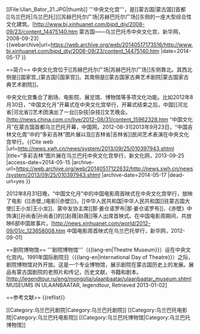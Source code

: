 [[File:Ulan_Bator_21.JPG|thumb]]
'''中央文化宫'''，是[[蒙古国|蒙古国]]首都[[乌兰巴托|乌兰巴托]][[苏赫巴托尔广场|苏赫巴托尔广场]]东侧的一座大型综合性文化建筑。<ref>[http://www.bj.xinhuanet.com/bjpd_djy/2008-09/23/content_14475140.htm 蒙古国——乌兰巴托市中央文化宫，新华网，2008-09-23] {{webarchive|url=https://web.archive.org/web/20140517173516/http://www.bj.xinhuanet.com/bjpd_djy/2008-09/23/content_14475140.htm |date=2014-05-17 }}</ref>

==简介==
中央文化宫位于[[苏赫巴托尔广场|苏赫巴托尔广场]]东侧靠北。其西北侧是[[国家宫_(蒙古国)|国家宫]]。其南侧是[[蒙古国家古典艺术剧院|蒙古国家古典艺术剧院]]。

中央文化宫集合了剧场、电影院、展览馆、博物馆等多项文化功能。比如2012年8月30日，“中国文化月”开幕式在中央文化宫举行，开幕式结束之后，中国[[河北省|河北省]]艺术团演出了一台[[杂技|杂技]]文艺晚会。<ref>[http://news.china.com.cn/live/2012-08/31/content_15962328.htm “中国文化月”在蒙古国首都乌兰巴托开幕，中国网，2012-08-31]</ref>2013年9月23日，“中国吉林文化周”中的“多彩吉林”图片展以及[[吉林省|吉林省]]民间艺术表演在中央文化宫举行。<ref>{{Cite web |url=http://news.xwh.cn/news/system/2013/09/25/010397943.shtml |title=“多彩吉林”图片展在乌兰巴托中央文化宫举行，新文化网，2013-09-25 |access-date=2014-05-15 |archive-url=https://web.archive.org/web/20140517122632/http://news.xwh.cn/news/system/2013/09/25/010397943.shtml |archive-date=2014-05-17 |dead-url=yes }}</ref>

2012年8月31日晚，“中国文化月”中的中国电影周首映式在中央文化宫举行，放映了电影《[[赤壁_(电影)|赤壁]]》。[[中华人民共和国|中华人民共和国]]驻蒙古国大使[[王小龙|王小龙]]、蒙中友协主席[[那·姜仓诺罗布|那·姜仓诺罗布]]、《赤壁》中饰演[[孙尚香|孙尚香]]的[[赵薇|赵薇]]等人出席首映式。在中国电影周期间，共放映6部中国故事片。<ref>[http://news.xinhuanet.com/world/2012-09/01/c_123658008.htm 中国电影周首映式在乌兰巴托举行，新华网，2012-09-01]</ref>

==剧院博物馆==
'''剧院博物馆'''（{{lang-en|Theatre Museum}}）设在中央文化宫内。1991年国际剧院日（{{lang-en|International Day of Theatre}}）之际，剧院博物馆对外开放。这是一个专业博物馆，展示剧院在蒙古国历史上的发展。展品有蒙古国剧院的老照片和传记，历史文献，书籍和剧本。<ref name=leg>[http://legendtour.ru/eng/mongolia/ulaanbaatar/ulaanbaatar_museum.shtml MUSEUMS IN ULAANBAATAR, legendtour, Retrieved 2013-01-02]</ref>

==参考文献==
{{reflist}}

[[Category:乌兰巴托剧院|Category:乌兰巴托剧院]]
[[Category:乌兰巴托电影院|Category:乌兰巴托电影院]]
[[Category:乌兰巴托博物馆|Category:乌兰巴托博物馆]]